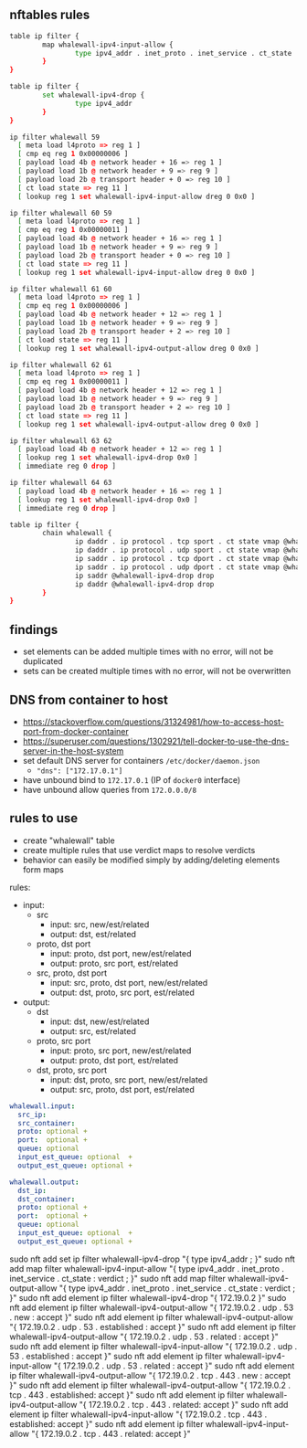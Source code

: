 ## nftables rules

```sh
table ip filter {
        map whalewall-ipv4-input-allow {
                type ipv4_addr . inet_proto . inet_service . ct_state : verdict
        }
}

table ip filter {
        set whalewall-ipv4-drop {
                type ipv4_addr
        }
}

ip filter whalewall 59
  [ meta load l4proto => reg 1 ]
  [ cmp eq reg 1 0x00000006 ]
  [ payload load 4b @ network header + 16 => reg 1 ]
  [ payload load 1b @ network header + 9 => reg 9 ]
  [ payload load 2b @ transport header + 0 => reg 10 ]
  [ ct load state => reg 11 ]
  [ lookup reg 1 set whalewall-ipv4-input-allow dreg 0 0x0 ]

ip filter whalewall 60 59
  [ meta load l4proto => reg 1 ]
  [ cmp eq reg 1 0x00000011 ]
  [ payload load 4b @ network header + 16 => reg 1 ]
  [ payload load 1b @ network header + 9 => reg 9 ]
  [ payload load 2b @ transport header + 0 => reg 10 ]
  [ ct load state => reg 11 ]
  [ lookup reg 1 set whalewall-ipv4-input-allow dreg 0 0x0 ]

ip filter whalewall 61 60
  [ meta load l4proto => reg 1 ]
  [ cmp eq reg 1 0x00000006 ]
  [ payload load 4b @ network header + 12 => reg 1 ]
  [ payload load 1b @ network header + 9 => reg 9 ]
  [ payload load 2b @ transport header + 2 => reg 10 ]
  [ ct load state => reg 11 ]
  [ lookup reg 1 set whalewall-ipv4-output-allow dreg 0 0x0 ]

ip filter whalewall 62 61
  [ meta load l4proto => reg 1 ]
  [ cmp eq reg 1 0x00000011 ]
  [ payload load 4b @ network header + 12 => reg 1 ]
  [ payload load 1b @ network header + 9 => reg 9 ]
  [ payload load 2b @ transport header + 2 => reg 10 ]
  [ ct load state => reg 11 ]
  [ lookup reg 1 set whalewall-ipv4-output-allow dreg 0 0x0 ]

ip filter whalewall 63 62
  [ payload load 4b @ network header + 12 => reg 1 ]
  [ lookup reg 1 set whalewall-ipv4-drop 0x0 ]
  [ immediate reg 0 drop ]

ip filter whalewall 64 63
  [ payload load 4b @ network header + 16 => reg 1 ]
  [ lookup reg 1 set whalewall-ipv4-drop 0x0 ]
  [ immediate reg 0 drop ]

table ip filter {
        chain whalewall {
                ip daddr . ip protocol . tcp sport . ct state vmap @whalewall-ipv4-input-allow
                ip daddr . ip protocol . udp sport . ct state vmap @whalewall-ipv4-input-allow
                ip saddr . ip protocol . tcp dport . ct state vmap @whalewall-ipv4-output-allow
                ip saddr . ip protocol . udp dport . ct state vmap @whalewall-ipv4-output-allow
                ip saddr @whalewall-ipv4-drop drop
                ip daddr @whalewall-ipv4-drop drop
        }
}
```

## findings

- set elements can be added multiple times with no error, will not be duplicated
- sets can be created multiple times with no error, will not be overwritten

## DNS from container to host

- https://stackoverflow.com/questions/31324981/how-to-access-host-port-from-docker-container
- https://superuser.com/questions/1302921/tell-docker-to-use-the-dns-server-in-the-host-system
- set default DNS server for containers `/etc/docker/daemon.json`
  - `"dns": ["172.17.0.1"]`
- have unbound bind to `172.17.0.1` (IP of `docker0` interface)
- have unbound allow queries from `172.0.0.0/8`

## rules to use

- create "whalewall" table
- create multiple rules that use verdict maps to resolve verdicts
- behavior can easily be modified simply by adding/deleting elements form maps

rules:

- input:
  - src
    - input: src, new/est/related
    - output: dst, est/related
  - proto, dst port
    - input: proto, dst port, new/est/related
    - output: proto, src port, est/related
  - src, proto, dst port
    - input: src, proto, dst port, new/est/related
    - output: dst, proto, src port, est/related
- output:
  - dst
    - input: dst, new/est/related
    - output: src, est/related
  - proto, src port
    - input: proto, src port, new/est/related
    - output: proto, dst port, est/related
  - dst, proto, src port
    - input: dst, proto, src port, new/est/related
    - output: src, proto, dst port, est/related

```yaml
whalewall.input:
  src_ip: 
  src_container:
  proto: optional +
  port:  optional +
  queue: optional
  input_est_queue: optional  +
  output_est_queue: optional +

whalewall.output:
  dst_ip: 
  dst_container:
  proto: optional +
  port:  optional +
  queue: optional
  input_est_queue: optional  +
  output_est_queue: optional +
```

sudo nft add set ip filter whalewall-ipv4-drop "{ type ipv4_addr ; }"
sudo nft add map filter whalewall-ipv4-input-allow "{ type ipv4_addr . inet_proto . inet_service . ct_state : verdict ; }"
sudo nft add map filter whalewall-ipv4-output-allow "{ type ipv4_addr . inet_proto . inet_service . ct_state : verdict ; }"
sudo nft add element ip filter whalewall-ipv4-drop "{ 172.19.0.2 }"
sudo nft add element ip filter whalewall-ipv4-output-allow "{ 172.19.0.2 . udp . 53 . new : accept }"
sudo nft add element ip filter whalewall-ipv4-output-allow "{ 172.19.0.2 . udp . 53 . established : accept }"
sudo nft add element ip filter whalewall-ipv4-output-allow "{ 172.19.0.2 . udp . 53 . related : accept }"
sudo nft add element ip filter whalewall-ipv4-input-allow "{ 172.19.0.2 . udp . 53 . established : accept }" 
sudo nft add element ip filter whalewall-ipv4-input-allow "{ 172.19.0.2 . udp . 53 . related : accept }"
sudo nft add element ip filter whalewall-ipv4-output-allow "{ 172.19.0.2 . tcp . 443 . new : accept }"
sudo nft add element ip filter whalewall-ipv4-output-allow "{ 172.19.0.2 . tcp . 443 . established: accept }"
sudo nft add element ip filter whalewall-ipv4-output-allow "{ 172.19.0.2 . tcp . 443 . related: accept }"
sudo nft add element ip filter whalewall-ipv4-input-allow "{ 172.19.0.2 . tcp . 443 . established: accept }" 
sudo nft add element ip filter whalewall-ipv4-input-allow "{ 172.19.0.2 . tcp . 443 . related: accept }"
